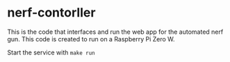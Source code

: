 # nerf-contorller
This is the code that interfaces and run the web app for the automated nerf gun. This code is created to run on a Raspberry Pi Zero W.

Start the service with `make run`
